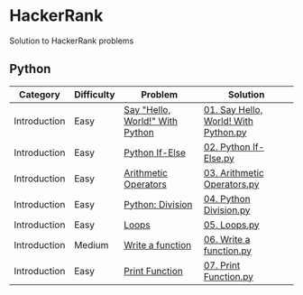 # HackerRank
Solution to HackerRank problems
## Python

| Category | Difficulty | Problem | Solution |
|----------|------------|---------|----------|
|Introduction|Easy|[Say "Hello, World!" With Python](https://www.hackerrank.com/challenges/py-hello-world?isFullScreen=true)|[01. Say Hello, World! With Python.py](https://github.com/Momen-17/HackerRank/blob/master/Python/01.%20Introduction/01.%20Say%20Hello%2C%20World!%20With%20Python.py)|
|Introduction|Easy|[Python If-Else](https://www.hackerrank.com/challenges/py-if-else?isFullScreen=true)|[02. Python If-Else.py](https://github.com/Momen-17/HackerRank/blob/master/Python/01.%20Introduction/02.%20Python%20If-Else.py)|
|Introduction|Easy|[Arithmetic Operators](https://www.hackerrank.com/challenges/python-arithmetic-operators?isFullScreen=true)|[03. Arithmetic Operators.py](https://github.com/Momen-17/HackerRank/blob/master/Python/01.%20Introduction/03.%20Arithmetic%20Operators.py)|
|Introduction|Easy|[Python: Division](https://www.hackerrank.com/challenges/python-division?isFullScreen=true)|[04. Python Division.py](https://github.com/Momen-17/HackerRank/blob/master/Python/01.%20Introduction/04.%20Python%20Division.py)|
|Introduction|Easy|[Loops](https://www.hackerrank.com/challenges/python-loops?isFullScreen=true)|[05. Loops.py](https://github.com/Momen-17/HackerRank/blob/master/Python/01.%20Introduction/05.%20Loops.py)|
|Introduction|Medium|[Write a function](https://www.hackerrank.com/challenges/write-a-function?isFullScreen=true)|[06. Write a function.py](https://github.com/Momen-17/HackerRank/blob/master/Python/01.%20Introduction/06.%20Write%20a%20function.py)|
|Introduction|Easy|[Print Function](https://www.hackerrank.com/challenges/python-print?isFullScreen=true)|[07. Print Function.py](https://github.com/Momen-17/HackerRank/blob/master/Python/01.%20Introduction/07.%20Print%20Function.py)|
